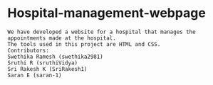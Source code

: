 # Hospital-management-webpage
    We have developed a website for a hospital that manages the appointments made at the hospital.
    The tools used in this project are HTML and CSS.
    Contributors:
    Swethika Ramesh (swethika2981)
    Sruthi R (sruthiVidya)
    Sri Rakesh K (SriRakesh1)
    Saran E (saran-1)
